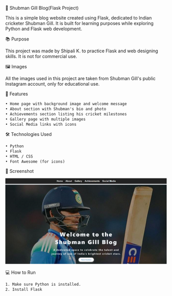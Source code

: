 🏏 Shubman Gill Blog(Flask Project)

This is a simple blog website created using Flask, dedicated to Indian cricketer Shubman Gill. It is built for learning purposes while exploring Python and Flask web development.

📚 Purpose

This project was made by Shipali K. to practice Flask and web designing skills. It is not for commercial use.

🖼️ Images

All the images used in this project are taken from Shubman Gill's public Instagram account, only for educational use.

🚀 Features

    • Home page with background image and welcome message  
    • About section with Shubman's bio and photo  
    • Achievements section listing his cricket milestones  
    • Gallery page with multiple images  
    • Social Media links with icons

🛠️ Technologies Used

    • Python  
    • Flask  
    • HTML / CSS  
    • Font Awesome (for icons)

📸 Screenshot

![Homepage Screenshot](static/images/home.png)

💻 How to Run

    1. Make sure Python is installed.
    2. Install Flask
